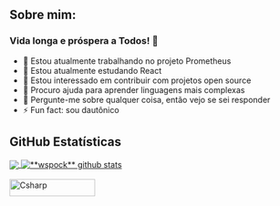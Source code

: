 ## Sobre mim:

### Vida longa e próspera a Todos! 🖖

<!--
**wspock/wspock** is a ✨ _special_ ✨ repository because its `README.md` (this file) appears on your GitHub profile.

Here are some ideas to get you started:

- 🔭 I’m currently working on ...
- 🌱 I’m currently learning ...
- 👯 I’m looking to collaborate on ...
- 🤔 I’m looking for help with ...
- 💬 Ask me about ...
- 📫 How to reach me: ...
- 😄 Pronouns: ...
- ⚡ Fun fact: ...
-->

- 🔭 Estou atualmente trabalhando no projeto Prometheus
- 🌱 Estou atualmente estudando React
- 👯 Estou interessado em contribuir com projetos open source
- 🤔 Procuro ajuda para aprender linguagens mais complexas
- 💬 Pergunte-me sobre qualquer coisa, então vejo se sei responder
- ⚡ Fun fact: sou dautônico

## **GitHub Estatísticas**
<a href='#'>
  <img align="center" src="https://github-readme-stats.vercel.app/api/top-langs/?username=wspock&theme=radical&hide_langs_below=1" />
</a>
<a href="#">
  <img align="center" src="https://github-readme-stats.vercel.app/api?username=wspock&show_icons=true&theme=radical&line_height=27" alt="**wspock** github stats"/>
</a>
 <br> 
 <br>
  <img align="center" alt="Csharp" height="30" width="150" src="https://komarev.com/ghpvc/?username=wspock&color=blueviolet" alt="wspock" /> <br>
 </div>
